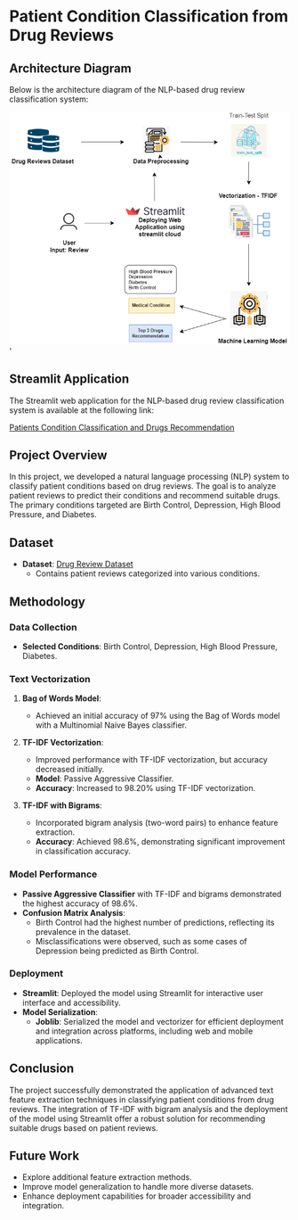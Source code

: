 # Patient Condition Classification from Drug Reviews

## Architecture Diagram

Below is the architecture diagram of the NLP-based drug review classification system:

![Architecture Diagram](nlp_drug_review.png)'

## Streamlit Application

The Streamlit web application for the NLP-based drug review classification system is available at the following link:

[Patients Condition Classification and Drugs Recommendation](https://patients-condition-classification-and-drugs-recommendation.streamlit.app/)


## Project Overview
In this project, we developed a natural language processing (NLP) system to classify patient conditions based on drug reviews. The goal is to analyze patient reviews to predict their conditions and recommend suitable drugs. The primary conditions targeted are Birth Control, Depression, High Blood Pressure, and Diabetes.

## Dataset
- **Dataset**: [Drug Review Dataset](https://archive.ics.uci.edu/dataset/462/drug+review+dataset+drugs+com)
  - Contains patient reviews categorized into various conditions.

## Methodology

### Data Collection
- **Selected Conditions**: Birth Control, Depression, High Blood Pressure, Diabetes.

### Text Vectorization
1. **Bag of Words Model**:
   - Achieved an initial accuracy of 97% using the Bag of Words model with a Multinomial Naive Bayes classifier.

2. **TF-IDF Vectorization**:
   - Improved performance with TF-IDF vectorization, but accuracy decreased initially.
   - **Model**: Passive Aggressive Classifier.
   - **Accuracy**: Increased to 98.20% using TF-IDF vectorization.

3. **TF-IDF with Bigrams**:
   - Incorporated bigram analysis (two-word pairs) to enhance feature extraction.
   - **Accuracy**: Achieved 98.6%, demonstrating significant improvement in classification accuracy.

### Model Performance
- **Passive Aggressive Classifier** with TF-IDF and bigrams demonstrated the highest accuracy of 98.6%.
- **Confusion Matrix Analysis**:
  - Birth Control had the highest number of predictions, reflecting its prevalence in the dataset.
  - Misclassifications were observed, such as some cases of Depression being predicted as Birth Control.

### Deployment
- **Streamlit**: Deployed the model using Streamlit for interactive user interface and accessibility.
- **Model Serialization**:
  - **Joblib**: Serialized the model and vectorizer for efficient deployment and integration across platforms, including web and mobile applications.

## Conclusion
The project successfully demonstrated the application of advanced text feature extraction techniques in classifying patient conditions from drug reviews. The integration of TF-IDF with bigram analysis and the deployment of the model using Streamlit offer a robust solution for recommending suitable drugs based on patient reviews.

## Future Work
- Explore additional feature extraction methods.
- Improve model generalization to handle more diverse datasets.
- Enhance deployment capabilities for broader accessibility and integration.
